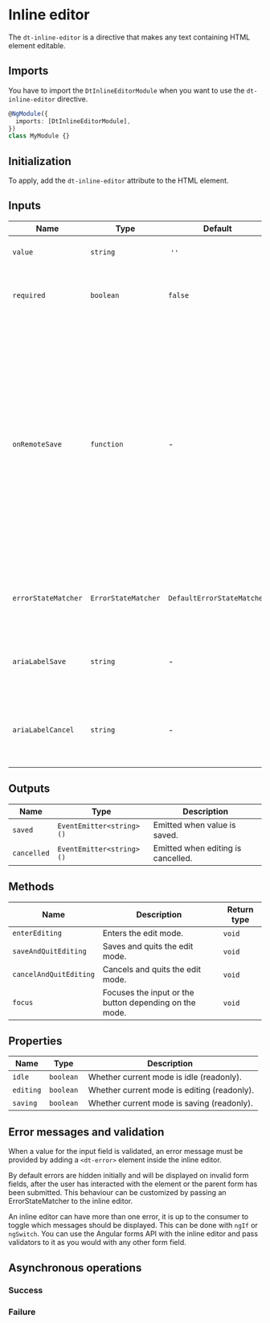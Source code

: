 # Inline editor

The `dt-inline-editor` is a directive that makes any text containing HTML
element editable.

<ba-live-example name="DtExampleInlineEditorDefault"></ba-live-example>

## Imports

You have to import the `DtInlineEditorModule` when you want to use the
`dt-inline-editor` directive.

```typescript
@NgModule({
  imports: [DtInlineEditorModule],
})
class MyModule {}
```

## Initialization

To apply, add the `dt-inline-editor` attribute to the HTML element.

## Inputs

| Name                | Type                | Default                    | Description                                                                                                                                                                                                                                  |
| ------------------- | ------------------- | -------------------------- | -------------------------------------------------------------------------------------------------------------------------------------------------------------------------------------------------------------------------------------------- |
| `value`             | `string`            |  `''`                      |  Value of the inline editor.                                                                                                                                                                                                                 |
| `required`          | `boolean`           | `false`                    | To specify that the input field must not be left empty.                                                                                                                                                                                      |
| `onRemoteSave`      | `function`          | -                          | A callback returning an observable that will be triggered when the (potentially async) saving of the new value has finished. The inline editor needs to be notified so it can go back to idle state if ok or stay in editing mode if failed. |
| `errorStateMatcher` | `ErrorStateMatcher` | `DefaultErrorStateMatcher` | A class used to control when error messages are shown.                                                                                                                                                                                       |
| `ariaLabelSave`     | `string`            | -                          | Takes precedence as the save buttons's text alternative.                                                                                                                                                                                     |
| `ariaLabelCancel`   | `string`            | -                          | Takes precedence as the cancel button's text alternative.                                                                                                                                                                                    |

## Outputs

| Name        | Type                     | Description                         |
| ----------- | ------------------------ | ----------------------------------- |
| `saved`     | `EventEmitter<string>()` | Emitted when value is saved.        |
| `cancelled` | `EventEmitter<string>()` | Emitted when editing is cancelled.  |

## Methods

| Name                   | Description                                            | Return type |
| ---------------------- | ------------------------------------------------------ | ----------- |
| `enterEditing`         | Enters the edit mode.                                  | `void`      |
| `saveAndQuitEditing`   | Saves and quits the edit mode.                         | `void`      |
| `cancelAndQuitEditing` | Cancels and quits the edit mode.                       | `void`      |
| `focus`                | Focuses the input or the button depending on the mode. | `void`      |

<ba-live-example name="DtExampleInlineEditorApi"></ba-live-example>

## Properties

| Name      | Type      | Description                                  |
| --------- | --------- | -------------------------------------------- |
| `idle`    | `boolean` |  Whether current mode is idle (readonly).    |
| `editing` | `boolean` |  Whether current mode is editing (readonly). |
| `saving`  | `boolean` |  Whether current mode is saving (readonly).  |

## Error messages and validation

When a value for the input field is validated, an error message must be provided
by adding a `<dt-error>` element inside the inline editor.

<ba-live-example name="DtExampleInlineEditorRequired"></ba-live-example>

By default errors are hidden initially and will be displayed on invalid form
fields, after the user has interacted with the element or the parent form has
been submitted. This behaviour can be customized by passing an ErrorStateMatcher
to the inline editor.

An inline editor can have more than one error, it is up to the consumer to
toggle which messages should be displayed. This can be done with `ngIf` or
`ngSwitch`. You can use the Angular forms API with the inline editor and pass
validators to it as you would with any other form field.

<ba-live-example name="DtExampleInlineEditorValidation"></ba-live-example>

## Asynchronous operations

### Success

<ba-live-example name="DtExampleInlineEditorSuccessful"></ba-live-example>

### Failure

<ba-live-example name="DtExampleInlineEditorFailing"></ba-live-example>

